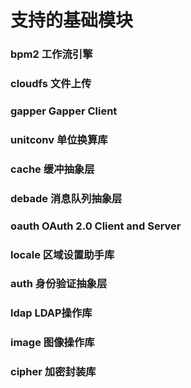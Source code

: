 # 支持的基础模块

### bpm2 工作流引擎

### cloudfs 文件上传

### gapper Gapper Client

### unitconv 单位换算库

### cache 缓冲抽象层

### debade 消息队列抽象层

### oauth OAuth 2.0 Client and Server

### locale 区域设置助手库

### auth 身份验证抽象层

### ldap LDAP操作库

### image 图像操作库

### cipher 加密封装库



